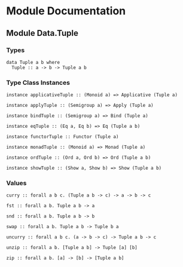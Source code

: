 # Module Documentation

## Module Data.Tuple

### Types

    data Tuple a b where
      Tuple :: a -> b -> Tuple a b


### Type Class Instances

    instance applicativeTuple :: (Monoid a) => Applicative (Tuple a)

    instance applyTuple :: (Semigroup a) => Apply (Tuple a)

    instance bindTuple :: (Semigroup a) => Bind (Tuple a)

    instance eqTuple :: (Eq a, Eq b) => Eq (Tuple a b)

    instance functorTuple :: Functor (Tuple a)

    instance monadTuple :: (Monoid a) => Monad (Tuple a)

    instance ordTuple :: (Ord a, Ord b) => Ord (Tuple a b)

    instance showTuple :: (Show a, Show b) => Show (Tuple a b)


### Values

    curry :: forall a b c. (Tuple a b -> c) -> a -> b -> c

    fst :: forall a b. Tuple a b -> a

    snd :: forall a b. Tuple a b -> b

    swap :: forall a b. Tuple a b -> Tuple b a

    uncurry :: forall a b c. (a -> b -> c) -> Tuple a b -> c

    unzip :: forall a b. [Tuple a b] -> Tuple [a] [b]

    zip :: forall a b. [a] -> [b] -> [Tuple a b]